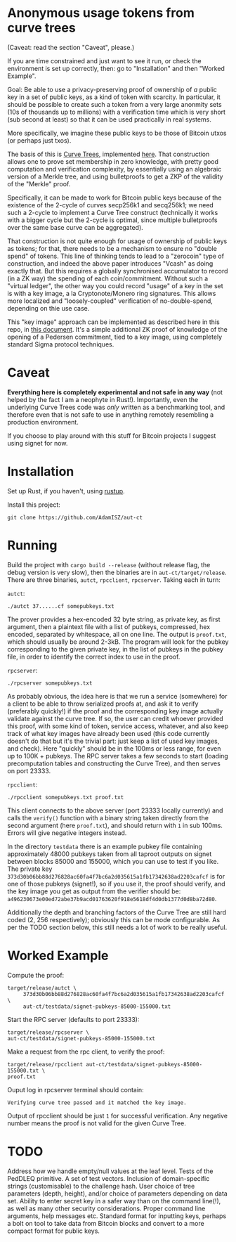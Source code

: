 Anonymous usage tokens from curve trees
=====

(Caveat: read the section "Caveat", please.)

If you are time constrained and just want to see it run, or check the environment is set up correctly, then: go to "Installation" and then "Worked Example".

Goal: Be able to use a privacy-preserving proof of ownership of *a* public key in a set of public keys, as a kind of token with scarcity. In particular, it should be possible to create such a token from a very large anonmity sets (10s of thousands up to millions) with a verification time which is very short (sub second at least) so that it can be used practically in real systems.

More specifically, we imagine these public keys to be those of Bitcoin utxos (or perhaps just txos).

The basis of this is [Curve Trees](https://eprint.iacr.org/2022/756), implemented [here](https://github.com/simonkamp/curve-trees/tree/main). That construction allows one to prove set membership in zero knowledge, with pretty good computation and verification complexity, by essentially using an algebraic version of a Merkle tree, and using bulletproofs to get a ZKP of the validity of the "Merkle" proof.

Specifically, it can be made to work for Bitcoin public keys because of the existence of the 2-cycle of curves secp256k1 and secq256k1; we need such a 2-cycle to implement a Curve Tree construct (technically it works with a bigger cycle but the 2-cycle is optimal, since multiple bulletproofs over the same base curve can be aggregated).

That construction is not quite enough for usage of ownership of public keys as tokens; for that, there needs to be a mechanism to ensure no "double spend" of tokens. This line of thinking tends to lead to a "zerocoin" type of construction, and indeed the above paper introduces "Vcash" as doing exactly that. But this requires a globally synchronised accumulator to record (in a ZK way) the spending of each coin/commitment. Without such a "virtual ledger", the other way you could record "usage" of a key in the set is with a key image, a la Cryptonote/Monero ring signatures. This allows more localized and "loosely-coupled" verification of no-double-spend, depending on thie use case.

This "key image" approach can be implemented as described here in this repo, in [this document](./aut-ct.pdf). It's a simple additional ZK proof of knowledge of the opening of a Pedersen commitment, tied to a key image, using completely standard Sigma protocol techniques.

Caveat
==

**Everything here is completely experimental and not safe in any way** (not helped by the fact I am a neophyte in Rust!). Importantly, even the underlying Curve Trees code was *only* written as a benchmarking tool, and therefore even that is not safe to use in anything remotely resembling a production environment.

If you choose to play around with this stuff for Bitcoin projects I suggest using signet for now.

Installation
==

Set up Rust, if you haven't, using [rustup](https://rustup.rs/).

Install this project:

```
git clone https://github.com/AdamISZ/aut-ct
```



Running
===

Build the project with `cargo build --release` (without release flag, the debug version is very slow), then the binaries are in `aut-ct/target/release`. There are three binaries, `autct`, `rpcclient`, `rpcserver`. Taking each in turn:

`autct`:

```
./autct 37......cf somepubkeys.txt
```

The prover provides a hex-encoded 32 byte string, as private key, as first argument, then a plaintext file with a list of pubkeys, compressed, hex encoded, separated by whitespace, all on one line. The output is `proof.txt`, which should usually be around 2-3kB. The program will look for the pubkey corresponding to the given private key, in the list of pubkeys in the pubkey file, in order to identify the correct index to use in the proof.

`rpcserver`:

```
./rpcserver somepubkeys.txt
```

As probably obvious, the idea here is that we run a service (somewhere) for a client to be able to throw serialized proofs at, and ask it to verify (preferably quickly!) if the proof and the corresponding key image actually validate against the curve tree. If so, the user can credit whoever provided this proof, with some kind of token, service access, whatever, and also keep track of what key images have already been used (this code currently doesn't do that but it's the trivial part: just keep a list of used key images, and check). Here "quickly" should be in the 100ms or less range, for even up to 100K + pubkeys. The RPC server takes a few seconds to start (loading precomputation tables and constructing the Curve Tree), and then serves on port 23333.

`rpcclient`:

```
./rpcclient somepubkeys.txt proof.txt
```

This client connects to the above server (port 23333 locally currently) and calls the `verify()` function with a binary string taken directly from the second argument (here `proof.txt`), and should return with `1` in sub 100ms. Errors will give negative integers instead.

In the directory `testdata` there is an example pubkey file containing approximately 48000 pubkeys taken from all taproot outputs on signet between blocks 85000 and 155000, which you can use to test if you like. The private key `373d30b06bb88d276828ac60fa4f7bc6a2d035615a1fb17342638ad2203cafcf` is for one of those pubkeys (signet!), so if you use it, the proof should verify, and the key image you get as output from the verifier should be: `a496230673e00ed72abe37b9acd01763620f918e5618df4d0db1377d0d8ba72d80`. 

Additionally the depth and branching factors of the Curve Tree are still hard coded (2, 256 respectively); obviously this can be mode configurable. As per the TODO section below, this still needs a lot of work to be really useful.

Worked Example
==========================

Compute the proof:

```
target/release/autct \
     373d30b06bb88d276828ac60fa4f7bc6a2d035615a1fb17342638ad2203cafcf \
     aut-ct/testdata/signet-pubkeys-85000-155000.txt
```

Start the RPC server (defaults to port 23333):

```
target/release/rpcserver \
aut-ct/testdata/signet-pubkeys-85000-155000.txt
```

Make a request from the rpc client, to verify the proof:

```
target/release/rpcclient aut-ct/testdata/signet-pubkeys-85000-155000.txt \
proof.txt
```

Ouput log in rpcserver terminal should contain:

```
Verifying curve tree passed and it matched the key image.
```

Output of rpcclient should be just `1` for successful verification. Any negative number means the proof is not valid for the given Curve Tree.

TODO
===

Address how we handle empty/null values at the leaf level. Tests of the PedDLEQ primitive. A set of test vectors. Inclusion of domain-specific strings (customisable) to the challenge hash. User choice of tree parameters (depth, height), and/or choice of parameters depending on data set. Ability to enter secret key in a safer way than on the command line(!), as well as many other security considerations. Proper command line arguments, help messages etc. Standard format for inputting keys, perhaps a bolt on tool to take data from Bitcoin blocks and convert to a more compact format for public keys.
